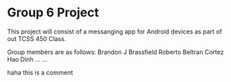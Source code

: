 # Group 6 Project
 
This project will consist of a messanging app for Android devices as part of out TCSS 450 Class.

Group members are as follows:
Brandon J Brassfield
Roberto Beltran Cortez
Hao Dinh
...
...

haha this is a comment
